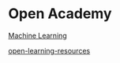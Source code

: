 # Open Academy

[Machine Learning](https://github.com/open-academy/machine-learning)


[open-learning-resources](https://github.com/open-academy/open-learning-resources)

